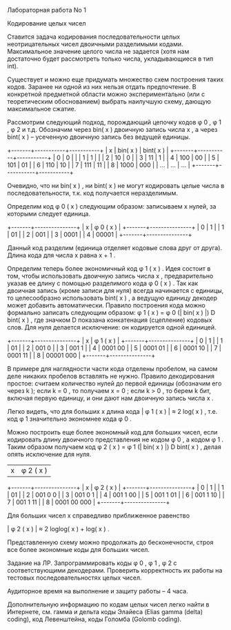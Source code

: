 Лабораторная работа No 1

Кодирование целых чисел

Ставится задача кодирования последовательности целых неотрицательных чисел
двоичными разделимыми кодами. Максимальное значение целого числа не задается (хотя
нам достаточно будет рассмотреть только числа, укладывающиеся в тип int).

Существует и можно еще придумать множество схем построения таких кодов.
Заранее ни одной из них нельзя отдать предпочтение. В конкретной предметной области
можно экспериментально (или с теоретическим обоснованием) выбрать наилучшую
схему, дающую максимальное сжатие.

Рассмотрим следующий подход, порождающий цепочку кодов φ 0 , φ 1 , φ 2 и т.д.
Обозначим через bin( x ) двоичную запись числа x , а через bint( x ) – усеченную двоичную
запись без ведущей единицы.

 +-------+-----------+-----------+
 |   x   |  bin( x ) | bint( x ) |
 +-------+-----------+-----------+
 |   0   |    0      |           |
 |   1   |    1      |           |
 |   2   |    10     |    0      |
 |   3   |    11     |    1      |
 |   4   |    100    |    00     |
 |   5   |    101    |    01     |
 |   6   |    110    |    10     |
 |   7   |    111    |    11     |
 |   8   |    1000   |    000    |
 |  ...  |    ...    |    ...    |
 +-------+-----------+-----------+


Очевидно, что ни bin( x ) , ни bint( x ) не могут кодировать целые числа в
последовательности, т.к. код получается неразделимым.

Определим код φ 0 ( x ) следующим образом: записываем x нулей, за которыми
следует единица.

+-------+---------------+
|   x   |   φ 0 ( x )   |
+-------+---------------+
|   0   |     1         |
|   1   |     01        |
|   2   |     001       |
|   3   |     0001      |
|   4   |     00001     |
+-------+---------------+

Данный код разделим (единица отделяет кодовые слова друг от друга). Длина кода
для числа x равна x + 1 .

Определим теперь более экономичный код φ 1 ( x ) . Идея состоит в том, чтобы
использовать двоичную запись числа x , предварительно указав ее длину с помощью
разделимого кода φ 0 ( x ) . Так как двоичная запись (кроме записи для нуля) всегда
начинается с единицы, то целесообразно использовать bint( x ) , а ведущую единицу
декодер может добавить автоматически. Правило построения кода можно формально
записать следующим образом: φ 1 ( x ) = φ 0 (| bin( x ) |) D bint( x ) , где значком D показана
конкатенация (сцепление) кодовых слов. Для нуля делается исключение: он кодируется
одной единицей.

+-------+---------------+
|   x   |    φ 1 ( x )  |
+-------+---------------+
|   0   |   1           |
|   1   |   01          |
|   2   |   001 0       |
|   3   |   001 1       |
|   4   |   0001 00     |
|   5   |   0001 01     |
|   6   |   0001 10     |
|   7   |   0001 11     |
|   8   |   00001 000   |
+-------+---------------+

В примере для наглядности части кода отделены пробелом, на самом деле никаких
пробелов вставлять не нужно. Правило декодирования простое: считаем количество нулей
до первой единицы (обозначим его через k ); если k = 0 , то получаем x = 0 ; если k > 0 , то
берем k бит, включая первую единицу, и они дают нам двоичную запись числа x .

Легко видеть, что для больших x длина кода | φ 1 ( x ) | ≈ 2 log( x ) , т.е. код φ 1
значительно экономнее кода φ 0 .

Можно построить еще более экономный код для больших чисел, если кодировать
длину двоичного представления не кодом φ 0 , а кодом φ 1 . Таким образом получаем код
φ 2 ( x ) = φ 1 (| bin( x ) |) D bint( x ) , делая опять исключение для нуля.

<table>
 <tr>
  <td>  x  </td>
  <td>   φ 2 ( x )  </td>
 </tr>
</table>

+-------+---------------+
|   x   |    φ 2 ( x )  |
+-------+---------------+
|   0   |   1           |
|   1   |   01          |
|   2   |   001 0 0     |
|   3   |   001 0 1     |
|   4   |   001 1 00    |
|   5   |   001 1 01    |
|   6   |   001 1 10    |
|   7   |   001 1 11    |
|   8   |   0001 00 000 |
+-------+---------------+

Для большиx чисел x справедливо приближенное равенство

| φ 2 ( x ) | ≈ 2 loglog( x ) + log( x ) .

Представленную схему можно продолжать до бесконечности, строя все более
экономные коды для больших чисел.

Задание на ЛР.
Запрограммировать коды φ 0 , φ 1 , φ 2 с соответствующими
декодерами. Проверить корректность их работы на тестовых последовательностях целых
чисел.

Аудиторное время на выполнение и защиту работы – 4 часа.

Дополнительную информацию по кодам целых чисел легко найти в Интернете, см.
гамма и дельта коды Элайеса (Elias gamma (delta) coding), код Левенштейна, коды
Голомба (Golomb coding).

